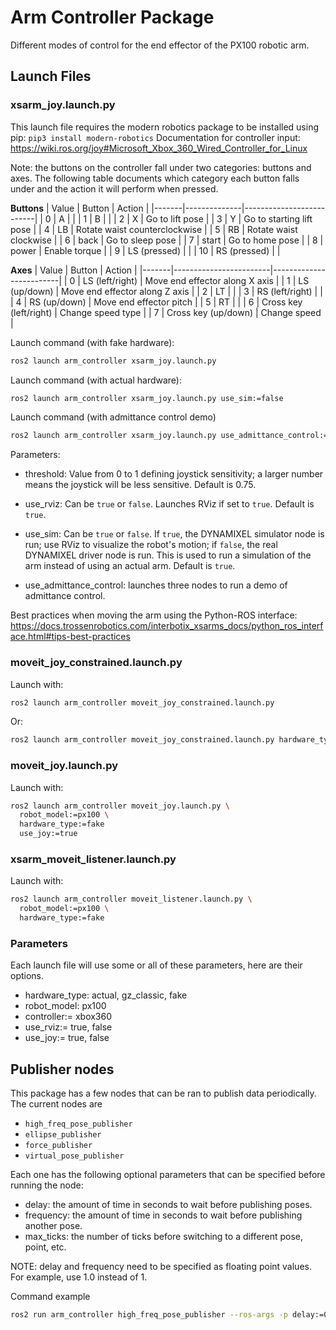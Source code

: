 # Arm Controller Package
Different modes of control for the end effector of the PX100 robotic arm.

## Launch Files

### xsarm_joy.launch.py
This launch file requires the modern robotics package to be installed using pip: `pip3 install modern-robotics`
Documentation for controller input: https://wiki.ros.org/joy#Microsoft_Xbox_360_Wired_Controller_for_Linux

Note: the buttons on the controller fall under two categories: buttons and axes. The following table documents which category each button falls under and the action it will perform when pressed.

**Buttons**
| Value | Button       | Action                   |
|-------|--------------|--------------------------|
|   0   | A            |                          |
|   1   | B            |                          |
|   2   | X            | Go to lift pose      |
|   3   | Y            | Go to starting lift pose |
|   4   | LB           | Rotate waist counterclockwise |
|   5   | RB           | Rotate waist clockwise   |
|   6   | back         | Go to sleep pose         |
|   7   | start        | Go to home pose          |
|   8   | power        | Enable torque            |
|   9   | LS (pressed) |  |
|  10   | RS (pressed) |    |

**Axes**
| Value | Button                 | Action                  |
|-------|------------------------|-------------------------|
|   0   | LS (left/right)        | Move end effector along X axis |
|   1   | LS (up/down)           | Move end effector along Z axis |
|   2   | LT                     |                         |
|   3   | RS (left/right)        |                         |
|   4   | RS (up/down)           | Move end effector pitch |
|   5   | RT                     |                         |
|   6   | Cross key (left/right) | Change speed type       |
|   7   | Cross key (up/down)    | Change speed            |

Launch command (with fake hardware):
```bash
ros2 launch arm_controller xsarm_joy.launch.py
```

Launch command (with actual hardware):
```bash
ros2 launch arm_controller xsarm_joy.launch.py use_sim:=false
```

Launch command (with admittance control demo)
```bash
ros2 launch arm_controller xsarm_joy.launch.py use_admittance_control:=true
```

Parameters:
- threshold: Value from 0 to 1 defining joystick sensitivity; a larger number means the joystick will be less sensitive. Default is 0.75.

- use_rviz: Can be `true` or `false`. Launches RViz if set to `true`. Default is `true`.

- use_sim: Can be `true` or `false`. If `true`, the DYNAMIXEL simulator node is run; use RViz to visualize the robot's motion; if `false`, the real DYNAMIXEL driver node is run. This is used to run a simulation of the arm instead of using an actual arm. Default is `true`.

- use_admittance_control: launches three nodes to run a demo of admittance control.

Best practices when moving the arm using the Python-ROS interface: https://docs.trossenrobotics.com/interbotix_xsarms_docs/python_ros_interface.html#tips-best-practices

### moveit_joy_constrained.launch.py
Launch with:

```bash
ros2 launch arm_controller moveit_joy_constrained.launch.py
```

Or:
```bash
ros2 launch arm_controller moveit_joy_constrained.launch.py hardware_type:=actual
```

### moveit_joy.launch.py
Launch with:

```bash
ros2 launch arm_controller moveit_joy.launch.py \
  robot_model:=px100 \
  hardware_type:=fake
  use_joy:=true
```

### xsarm_moveit_listener.launch.py
Launch with:

```bash
ros2 launch arm_controller moveit_listener.launch.py \
  robot_model:=px100 \
  hardware_type:=fake
```

### Parameters
Each launch file will use some or all of these parameters, here are their options.
- hardware_type: actual, gz_classic, fake
- robot_model: px100
- controller:= xbox360
- use_rviz:= true, false
- use_joy:= true, false

## Publisher nodes
This package has a few nodes that can be ran to publish data periodically. The current nodes are
- `high_freq_pose_publisher`
- `ellipse_publisher`
- `force_publisher`
- `virtual_pose_publisher`

Each one has the following optional parameters that can be specified before running the node:
- delay: the amount of time in seconds to wait before publishing poses.
- frequency: the amount of time in seconds to wait before publishing another pose.
- max_ticks: the number of ticks before switching to a different pose, point, etc.

NOTE: delay and frequency need to be specified as floating point values. For example, use 1.0 instead of 1.

Command example
```bash
ros2 run arm_controller high_freq_pose_publisher --ros-args -p delay:=0.0 -p frequency:=0.002 -p max_ticks:=250
```